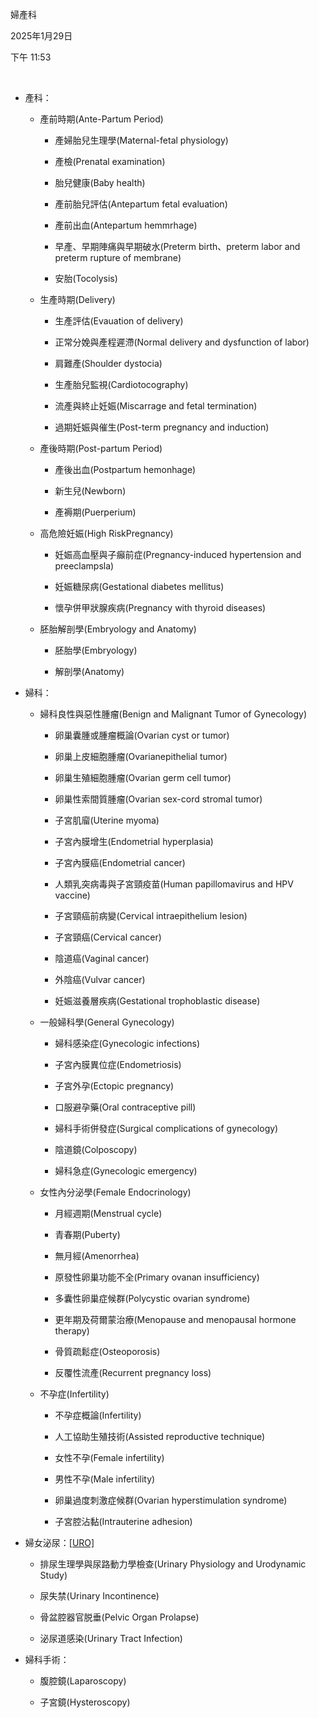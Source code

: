 婦產科

2025年1月29日

下午 11:53

 

- 產科：

  - 產前時期(Ante-Partum Period)

    - 產婦胎兒生理學(Maternal-fetal physiology)

    - 產檢(Prenatal examination)

    - 胎兒健康(Baby health)

    - 產前胎兒評估(Antepartum fetal evaluation)

    - 產前出血(Antepartum hemmrhage)

    - 早產、早期陣痛與早期破水(Preterm birth、preterm labor and preterm rupture of membrane)

    - 安胎(Tocolysis)

  - 生產時期(Delivery)

    - 生產評估(Evauation of delivery)

    - 正常分娩與產程遲滯(Normal delivery and dysfunction of labor)

    - 肩難產(Shoulder dystocia)

    - 生產胎兒監視(Cardiotocography)

    - 流產與終止妊娠(Miscarrage and fetal termination)

    - 過期妊娠與催生(Post-term pregnancy and induction)

  - 產後時期(Post-partum Period)

    - 產後出血(Postpartum hemonhage)

    - 新生兒(Newborn)

    - 產褥期(Puerperium)

  - 高危險妊娠(High RiskPregnancy)

    - 妊娠高血壓與子癲前症(Pregnancy-induced hypertension and preeclampsla)

    - 妊娠糖尿病(Gestational diabetes mellitus)

    - 懷孕併甲狀腺疾病(Pregnancy with thyroid diseases)

  - 胚胎解剖學(Embryology and Anatomy)

    - 胚胎學(Embryology)

    - 解剖學(Anatomy)

- 婦科：

  - 婦科良性與惡性腫瘤(Benign and Malignant Tumor of Gynecology)

    - 卵巢囊腫或腫瘤概論(Ovarian cyst or tumor)

    - 卵巢上皮細胞腫瘤(Ovarianepithelial tumor)

    - 卵巢生殖細胞腫瘤(Ovarian germ cell tumor)

    - 卵巢性索間質腫瘤(Ovarian sex-cord stromal tumor)

    - 子宮肌廇(Uterine myoma)

    - 子宮內膜增生(Endometrial hyperplasia)

    - 子宮內膜癌(Endometrial cancer)

    - 人類乳突病毒與子宮頸疫苗(Human papillomavirus and HPV vaccine)

    - 子宮頸癌前病變(Cervical intraepithelium lesion)

    - 子宮頸癌(Cervical cancer)

    - 陰道癌(Vaginal cancer)

    - 外陰癌(Vulvar cancer)

    - 妊娠滋養層疾病(Gestational trophoblastic disease)

  - 一般婦科學(General Gynecology)

    - 婦科感染症(Gynecologic infections)

    - 子宮內膜異位症(Endometriosis)

    - 子宮外孕(Ectopic pregnancy)

    - 口服避孕藥(Oral contraceptive pill)

    - 婦科手術併發症(Surgical complications of gynecology)

    - 陰道鏡(Colposcopy)

    - 婦科急症(Gynecologic emergency)

  - 女性內分泌學(Female Endocrinology)

    - 月經週期(Menstrual cycle)

    - 青春期(Puberty)

    - 無月經(Amenorrhea)

    - 原發性卵巢功能不全(Primary ovanan insufficiency)

    - 多囊性卵巢症候群(Polycystic ovarian syndrome)

    - 更年期及荷爾蒙治療(Menopause and menopausal hormone therapy)

    - 骨質疏鬆症(Osteoporosis)

    - 反覆性流產(Recurrent pregnancy loss)

  - 不孕症(Infertility)

    - 不孕症概論(Infertility)

    - 人工協助生殖技術(Assisted reproductive technique)

    - 女性不孕(Female infertility)

    - 男性不孕(Male infertility)

    - 卵巢過度刺激症候群(Ovarian hyperstimulation syndrome)

    - 子宮腔沾黏(Intrauterine adhesion)

- 婦女泌尿：[\[URO\]](onenote:#外科&section-id={3DCF7DF0-1434-4FA1-852D-65472B53D59C}&page-id={FF1545DF-4AA7-4C5A-A501-7489C17562A8}&object-id={52FC0684-33DE-438B-838A-875389216FBD}&28&base-path=https://d.docs.live.net/56ce32fba64785ca/文件/國考中文醫學知識網站架設計畫/新的節%201.one)

  - 排尿生理學與尿路動力學檢查(Urinary Physiology and Urodynamic Study)

  - 尿失禁(Urinary Incontinence)

  - 骨盆腔器官脱垂(Pelvic Organ Prolapse)

  - 泌尿道感染(Urinary Tract Infection)

- 婦科手術：

  - 腹腔鏡(Laparoscopy)

  - 子宮鏡(Hysteroscopy)
